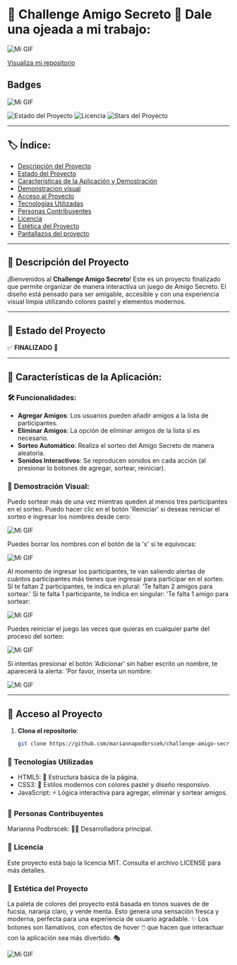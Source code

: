 # 🎉 **Challenge Amigo Secreto** 🎉 Dale una ojeada a mi trabajo:
![Mi GIF](https://media1.giphy.com/media/v1.Y2lkPTc5MGI3NjExNHV0cnpmdHR5bzdybXhhYm1jcWZqbWJ2Z2dwYnZrYmNhaHdkOTNnayZlcD12MV9pbnRlcm5hbF9naWZfYnlfaWQmY3Q9Zw/MTJILjQosXcLSoDG5J/giphy.gif)

[Visualiza mi repositorio](https://github.com/Mariannapodbrscek/challenge-amigo-secreto)
## Badges

![Mi GIF](https://media1.giphy.com/media/v1.Y2lkPTc5MGI3NjExZDVwY29iZHJpdHF4MHluNTdsaml0OG15MjFiM29oMzZwdm10amEzdSZlcD12MV9pbnRlcm5hbF9naWZfYnlfaWQmY3Q9cw/mK9l0vcO69YC4Y9g9M/giphy.gif)

![Estado del Proyecto](https://img.shields.io/badge/STATUS-%20COMPLETADO-brightgreen)
![Licencia](https://img.shields.io/badge/licencia-MIT-blue)
![Stars del Proyecto](https://img.shields.io/github/stars/mariannapodbrscek/challenge-amigo-secreto?style=social)

---

## 🏷 **Índice**:

- [Descripción del Proyecto](https://github.com/Mariannapodbrscek/challenge-amigo-secreto/blob/main/README.md#-descripci%C3%B3n-del-proyecto)
- [Estado del Proyecto](https://github.com/Mariannapodbrscek/challenge-amigo-secreto/blob/main/README.md#-estado-del-proyecto)
- [Características de la Aplicación y Demostración](https://github.com/Mariannapodbrscek/challenge-amigo-secreto/blob/main/README.md#-caracter%C3%ADsticas-de-la-aplicaci%C3%B3n)
- [Demonstracion visual](https://github.com/Mariannapodbrscek/challenge-amigo-secreto/blob/main/README.md#-demostraci%C3%B3n-visual)
- [Acceso al Proyecto](https://github.com/Mariannapodbrscek/challenge-amigo-secreto/blob/main/README.md#-acceso-al-proyecto)
- [Tecnologías Utilizadas](https://github.com/Mariannapodbrscek/challenge-amigo-secreto/blob/main/README.md#-tecnolog%C3%ADas-utilizadas)
- [Personas Contribuyentes](https://github.com/Mariannapodbrscek/challenge-amigo-secreto/blob/main/README.md#-personas-contribuyentes)
- [Licencia](https://github.com/Mariannapodbrscek/challenge-amigo-secreto/blob/main/README.md#-licencia)
- [Estética del Proyecto]()
- [Pantallazos del proyecto]()
---

## 📖 **Descripción del Proyecto**

¡Bienvenidos al **Challenge Amigo Secreto**! Este es un proyecto finalizado que permite organizar de manera interactiva un juego de Amigo Secreto. El diseño está pensado para ser amigable, accesible y con una experiencia visual limpia utilizando colores pastel y elementos modernos.

---

## 🚧 **Estado del Proyecto**

✅ **FINALIZADO** 🎉

---

## 🔧 **Características de la Aplicación**:

### 🛠 **Funcionalidades**:

- **Agregar Amigos**: Los usuarios pueden añadir amigos a la lista de participantes.
- **Eliminar Amigos**: La opción de eliminar amigos de la lista si es necesario.
- **Sorteo Automático**: Realiza el sorteo del Amigo Secreto de manera aleatoria.
- **Sonidos Interactivos**: Se reproducen sonidos en cada acción (al presionar lo botones de agregar, sortear, reiniciar).
  
### 🌈 **Demostración Visual**:

Puedo sortear más de una vez mientras queden al menos tres participantes en el sorteo. Puedo hacer clic en el botón 'Reiniciar' si deseas reiniciar el sorteo e ingresar los nombres desde cero:

![Mi GIF](https://media0.giphy.com/media/v1.Y2lkPTc5MGI3NjExYTRubHMwcXAybWVnZGZvMW1jMHliZWRhaDl3MGxneXl2MjE5d2huZSZlcD12MV9pbnRlcm5hbF9naWZfYnlfaWQmY3Q9Zw/ld6nY6Gq6qTxGdqx4y/giphy.gif)

Puedes borrar los nombres con el botón de la 'x' si te equivocas:

![Mi GIF](https://media3.giphy.com/media/v1.Y2lkPTc5MGI3NjExOXNrd2R2Z2Rob2Nnd3kyOGVpbmJoaWhjOHF3aDJ0cGV2Mm9jMWN1cyZlcD12MV9pbnRlcm5hbF9naWZfYnlfaWQmY3Q9Zw/CNvzj7fNTHqkVnLRmv/giphy.gif)

Al momento de ingresar los participantes, te van saliendo alertas de cuántos participantes más tienes que ingresar para participar en el sorteo. Si te faltan 2 participantes, te indica en plural: 'Te faltan 2 amigos para sortear.' Si te falta 1 participante, te indica en singular: 'Te falta 1 amigo para sortear:

![Mi GIF](https://media0.giphy.com/media/v1.Y2lkPTc5MGI3NjExaXhvbG0zaGwxbHprNmFrNHdubDFudmo3eHN6ajcwNnRqMHo1ejAzNSZlcD12MV9pbnRlcm5hbF9naWZfYnlfaWQmY3Q9Zw/hdB2hQRvbKMXnv2Woc/giphy.gif)

Puedes reiniciar el juego las veces que quieras en cualquier parte del proceso del sorteo:

![Mi GIF](https://media2.giphy.com/media/v1.Y2lkPTc5MGI3NjExNGx5d2RsYXVlazR1b2NhdDE1cnhtdDdjcnBiZG1hNThwcXY1Z2swZyZlcD12MV9pbnRlcm5hbF9naWZfYnlfaWQmY3Q9Zw/14feZ3xjXVmP5enCcl/giphy.gif)

Si intentas presionar el botón 'Adicionar' sin haber escrito un nombre, te aparecerá la alerta: 'Por favor, inserta un nombre:

![Mi GIF](https://media1.giphy.com/media/v1.Y2lkPTc5MGI3NjExeWlpNXk0Y3NuZW83anZvMHMzZngwNWxlY2d6MzhoYjltNzN3ZG8ybiZlcD12MV9pbnRlcm5hbF9naWZfYnlfaWQmY3Q9Zw/7DR5bnrvwYYjZREtjG/giphy.gif)



---

## 🚀 **Acceso al Proyecto**

1. **Clona el repositorio**:
   ```bash
   git clone https://github.com/mariannapodbrscek/challenge-amigo-secreto.git

### 🚀 **Tecnologías Utilizadas**

- HTML5: 📜 Estructura básica de la página.
- CSS3: 🎨 Estilos modernos con colores pastel y diseño responsivo.
- JavaScript: ⚡ Lógica interactiva para agregar, eliminar y sortear amigos.

### 🤝 **Personas Contribuyentes**

Marianna Podbrscek: 👩‍💻 Desarrolladora principal.

### 📝 **Licencia**

Este proyecto está bajo la licencia MIT. Consulta el archivo LICENSE para más detalles.

### 🎨 **Estética del Proyecto**

La paleta de colores del proyecto está basada en tonos suaves de de fucsia, naranja claro, y verde menta. Esto genera una sensación fresca y moderna, perfecta para una experiencia de usuario agradable. ✨ Los botones son llamativos, con efectos de hover 🖱️ que hacen que interactuar con la aplicación sea más divertido. 🎭



![Mi GIF](https://media0.giphy.com/media/v1.Y2lkPTc5MGI3NjExdXFsZHcxYzVxaWV6cmZtbW9udXZvNmhkcjEwbHdkYW5hMmNpMmRmciZlcD12MV9pbnRlcm5hbF9naWZfYnlfaWQmY3Q9cw/DDjKkrKzyzfnbwKXrc/giphy.gif)
